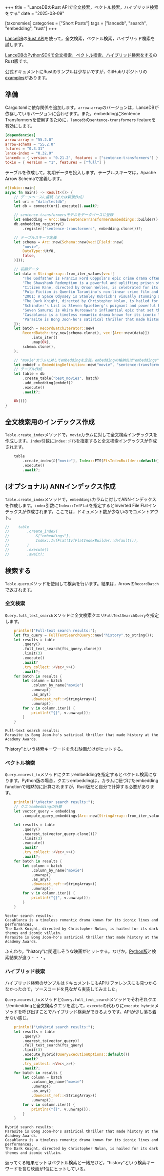 +++
title = "LanceDBのRust APIで全文検索，ベクトル検索，ハイブリッド検索をする"
date = "2025-08-09"

[taxonomies]
categories = ["Short Posts"]
tags = ["lancedb", "search", "embedding", "rust"]
+++

[LanceDB](https://lancedb.github.io/lancedb/)の[Rust API](https://docs.rs/lancedb/latest/lancedb/index.html)を使って，全文検索，ベクトル検索，ハイブリッド検索を試します。

[LanceDBのPythonSDKで全文検索，ベクトル検索，ハイブリッド検索をする](../20250808-lancedb-python-search/)のRust版です。

公式ドキュメントにRustのサンプルは少ないですが，GitHubリポジトリの[examples](https://github.com/lancedb/lancedb/tree/main/rust/lancedb/examples)があります。

## 準備

Cargo.tomlに依存関係を追加します。`arrow-array`のバージョンは，LanceDBが依存しているバージョンに合わせます。また，embeddingにSentence Transformersを使用するために，`lancedb`の`sentence-transformers` featureを有効にします。

```toml
[dependencies]
arrow-array = "55.2.0"
arrow-schema = "55.2.0"
futures = "0.3.31"
lance-index = "0.32.0"
lancedb = { version = "0.21.2", features = ["sentence-transformers"] }
tokio = { version = "1", features = ["full"] }
```

テーブルを作成して，初期データを投入します。テーブルスキーマは，Apache Arrow Schemaで定義します。

```rust
#[tokio::main]
async fn main() -> Result<()> {
    // データベースに接続（または新規作成）
    let uri = "data/testdb";
    let db = connect(uri).execute().await?;

    // sentence-transformersモデルをデータベースに登録
    let embedding = Arc::new(SentenceTransformersEmbeddings::builder().build()?);
    db.embedding_registry()
        .register("sentence-transformers", embedding.clone())?;

    // テーブルスキーマ定義
    let schema = Arc::new(Schema::new(vec![Field::new(
        "movie",
        DataType::Utf8,
        false,
    )]));

    // 初期データ
    let data = StringArray::from_iter_values(vec![
        "The Godfather is Francis Ford Coppola's epic crime drama often cited as one of the greatest films ever made.",
        "The Shawshank Redemption is a powerful and uplifting prison story that consistently tops audience polls.",
        "Citizen Kane, directed by Orson Welles, is celebrated for its revolutionary cinematic techniques.",
        "Pulp Fiction is Quentin Tarantino's non-linear crime film and a landmark of independent cinema.",
        "2001: A Space Odyssey is Stanley Kubrick's visually stunning and philosophical science fiction epic.",
        "The Dark Knight, directed by Christopher Nolan, is hailed for its dark themes and iconic villain.",
        "Schindler's List is Steven Spielberg's poignant and powerful historical drama about the Holocaust.",
        "Seven Samurai is Akira Kurosawa's influential epic that set the template for the modern action film.",
        "Casablanca is a timeless romantic drama known for its iconic lines and performances.",
        "Parasite is Bong Joon-ho's satirical thriller that made history at the Academy Awards.",
    ]);
    let batch = RecordBatchIterator::new(
        RecordBatch::try_new(schema.clone(), vec![Arc::new(data)])
            .into_iter()
            .map(Ok),
        schema.clone(),
    );

    // "movie"カラムに対してembeddingを定義。embeddingの格納先は"embeddings"カラム
    let embdef = EmbeddingDefinition::new("movie", "sentence-transformers", Some("embeddings"));
    // テーブル作成
    let table = db
        .create_table("best_movies", batch)
        .add_embedding(embdef)?
        .execute()
        .await?;

    Ok(())
}
```

## 全文検索用のインデックス作成

`Table.create_index`メソッドで，`movie`カラムに対して全文検索インデックスを作成します。`index`引数に`Index::FTS`を指定すると全文検索インデックスが作成されます。

```rust
    table
        .create_index(&["movie"], Index::FTS(FtsIndexBuilder::default()))
        .execute()
        .await?;
```

## (オプショナル) ANNインデックス作成

`Table.create_index`メソッドで，`embeddings`カラムに対してANNインデックスを作成します。`index`引数に`Index::IvfFlat`を指定するとInverted File Flatインデックスが作成されます。ここでは，ドキュメント数が少ないのでコメントアウト。

```rust
//    table
//        .create_index(
//            &["embeddings"],
//            Index::IvfFlat(IvfFlatIndexBuilder::default()),
//        )
//        .execute()
//        .await?;
```

## 検索する

`Table.query`メソッドを使用して検索を行います。結果は，Arrowの`RecordBatch`で返されます。

### 全文検索

`Query.full_text_search`メソッドに全文検索クエリ`FullTextSearchQuery`を指定します。

```rust
    println!("Full-text search results:");
    let fts_query = FullTextSearchQuery::new("history".to_string());
    let results = table
        .query()
        .full_text_search(fts_query.clone())
        .limit(3)
        .execute()
        .await?
        .try_collect::<Vec<_>>()
        .await?;
    for batch in results {
        let column = batch
            .column_by_name("movie")
            .unwrap()
            .as_any()
            .downcast_ref::<StringArray>()
            .unwrap();
        for v in column.iter() {
            println!("{}", v.unwrap());
        }
    }
```

```
Full-text search results:
Parasite is Bong Joon-ho's satirical thriller that made history at the Academy Awards.
```

"history"という検索キーワードを含む映画だけがヒットする。

### ベクトル検索

`Query.nearest_to`メソッドにクエリembeddingを指定するとベクトル検索になります。Python版の場合，クエリembeddingは，カラムに紐づけたembedding functionで暗黙的に計算されますが，Rust版だと自分で計算する必要があります。

```rust
    println!("\nVector search results:");
    // クエリembeddingの計算
    let vector_query = embedding
        .compute_query_embeddings(Arc::new(StringArray::from_iter_values(once("history"))))?;

    let results = table
        .query()
        .nearest_to(vector_query.clone())?
        .limit(3)
        .execute()
        .await?
        .try_collect::<Vec<_>>()
        .await?;
    for batch in results {
        let column = batch
            .column_by_name("movie")
            .unwrap()
            .as_any()
            .downcast_ref::<StringArray>()
            .unwrap();
        for v in column.iter() {
            println!("{}", v.unwrap());
        }
    }
```

```
Vector search results:
Casablanca is a timeless romantic drama known for its iconic lines and performances.
The Dark Knight, directed by Christopher Nolan, is hailed for its dark themes and iconic villain.
Parasite is Bong Joon-ho's satirical thriller that made history at the Academy Awards.
```

ふんわり，"history"に関連しそうな映画がヒットする。なぜか，[Python版](https://blog.mocobeta.dev/posts/20250808-lancedb-python-search/#bekutorujian-suo)と検索結果が違う・・・。

### ハイブリッド検索

ハイブリッド検索のサンプルはドキュメントにもAPIリファレンスにも見つからなかったので，ソースコードを見ながら実装してみました。

`Query.nearest_to`メソッドと`Query.full_text_search`メソッドでそれぞれクエリembeddingと全文検索クエリを渡して，`execute`の代わりに`execute_hybrid`メソッドを呼び出すことでハイブリッド検索ができるようです。APIが少し落ち着かない感じ。

```rust
    println!("\nHybrid search results:");
    let results = table
        .query()
        .nearest_to(vector_query)?
        .full_text_search(fts_query)
        .limit(3)
        .execute_hybrid(QueryExecutionOptions::default())
        .await?
        .try_collect::<Vec<_>>()
        .await?;
    for batch in results {
        let column = batch
            .column_by_name("movie")
            .unwrap()
            .as_any()
            .downcast_ref::<StringArray>()
            .unwrap();
        for v in column.iter() {
            println!("{}", v.unwrap());
        }
    }
```

```
Hybrid search results:
Parasite is Bong Joon-ho's satirical thriller that made history at the Academy Awards.
Casablanca is a timeless romantic drama known for its iconic lines and performances.
The Dark Knight, directed by Christopher Nolan, is hailed for its dark themes and iconic villain.
```

返ってくる結果セットはベクトル検索と一緒だけど，"history"という検索キーワードを含む映画が1位にヒットしている。